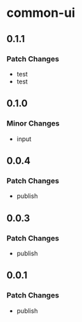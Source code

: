 # common-ui

## 0.1.1

### Patch Changes

-   test
-   test

## 0.1.0

### Minor Changes

-   input

## 0.0.4

### Patch Changes

-   publish

## 0.0.3

### Patch Changes

-   publish

## 0.0.1

### Patch Changes

-   publish
